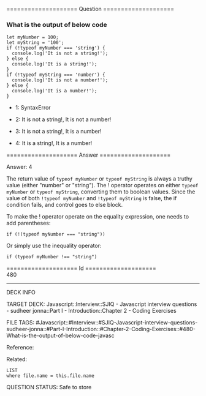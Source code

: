 ==================== Question ====================  

### What is the output of below code

<!-- codeblock-start -->
<pre><code class="hljs language-javascript"><span class="hljs-keyword">let</span> myNumber = <span class="hljs-number">100</span>;
<span class="hljs-keyword">let</span> myString = <span class="hljs-string">'100'</span>;
<span class="hljs-keyword">if</span> (!<span class="hljs-keyword">typeof</span> myNumber === <span class="hljs-string">'string'</span>) {
  <span class="hljs-variable language_">console</span>.<span class="hljs-title function_">log</span>(<span class="hljs-string">'It is not a string!'</span>);
} <span class="hljs-keyword">else</span> {
  <span class="hljs-variable language_">console</span>.<span class="hljs-title function_">log</span>(<span class="hljs-string">'It is a string!'</span>);
}
<span class="hljs-keyword">if</span> (!<span class="hljs-keyword">typeof</span> myString === <span class="hljs-string">'number'</span>) {
  <span class="hljs-variable language_">console</span>.<span class="hljs-title function_">log</span>(<span class="hljs-string">'It is not a number!'</span>);
} <span class="hljs-keyword">else</span> {
  <span class="hljs-variable language_">console</span>.<span class="hljs-title function_">log</span>(<span class="hljs-string">'It is a number!'</span>);
}
</code></pre>
<!-- codeblock-end -->

- 1: SyntaxError

- 2: It is not a string!, It is not a number!

- 3: It is not a string!, It is a number!

- 4: It is a string!, It is a number!  

==================== Answer ====================  

Answer: 4

The return value of `typeof myNumber` or `typeof myString` is always a truthy value (either "number" or "string"). The ! operator operates on either `typeof myNumber` or `typeof myString`, converting them to boolean values. Since the value of both `!typeof myNumber` and `!typeof myString` is false, the if condition fails, and control goes to else block.

To make the ! operator operate on the equality expression, one needs to add parentheses:

<!-- codeblock-start -->
<pre><code>if (!(typeof myNumber === "string"))
</code></pre>
<!-- codeblock-end -->

Or simply use the inequality operator:

<!-- codeblock-start -->
<pre><code>if (typeof myNumber !== "string")
</code></pre>
<!-- codeblock-end -->

==================== Id ====================  
480

---

DECK INFO

TARGET DECK: Javascript::Interview::SJIQ - Javascript interview questions - sudheer jonna::Part I - Introduction::Chapter 2 - Coding Exercises

FILE TAGS: #Javascript::#Interview::#SJIQ-Javascript-interview-questions-sudheer-jonna::#Part-I-Introduction::#Chapter-2-Coding-Exercises::#480-What-is-the-output-of-below-code-javasc

Reference:

Related:

```dataview
LIST
where file.name = this.file.name
```

QUESTION STATUS: Safe to store
